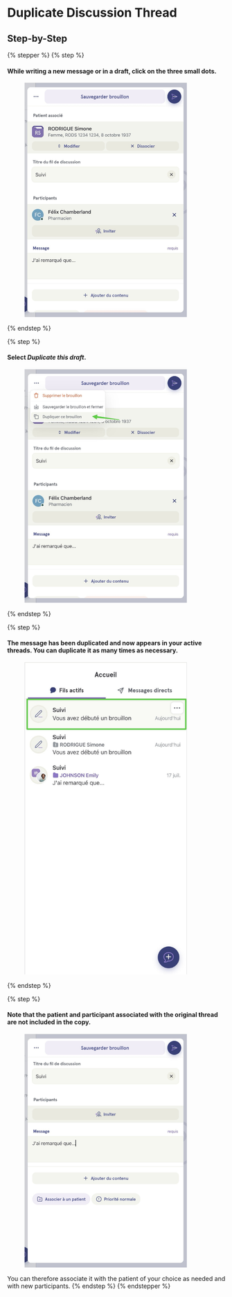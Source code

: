 # Duplicate Discussion Thread

## Step-by-Step

{% stepper %}
{% step %}
#### While writing a new message or in a draft, click on the three small dots.

<div align="left"><figure><img src="../../.gitbook/assets/Dupliquer un fil de discussion - Step 1.jpeg" alt="" width="375"><figcaption></figcaption></figure></div>
{% endstep %}

{% step %}
#### Select _Duplicate this draft_.

<div align="left"><figure><img src="../../.gitbook/assets/Dupliquer un fil de discussion - Step 2.jpeg" alt="" width="375"><figcaption></figcaption></figure></div>
{% endstep %}

{% step %}
#### The message has been duplicated and now appears in your active threads. You can duplicate it as many times as necessary.

<div align="left"><figure><img src="../../.gitbook/assets/Dupliquer un fil de discussion - Step 3.jpeg" alt="" width="375"><figcaption></figcaption></figure></div>
{% endstep %}

{% step %}
#### Note that the patient and participant associated with the original thread are not included in the copy.

<div align="left"><figure><img src="../../.gitbook/assets/Dupliquer un fil de discussion - Step 4.jpeg" alt="" width="375"><figcaption></figcaption></figure></div>

You can therefore associate it with the patient of your choice as needed and with new participants.
{% endstep %}
{% endstepper %}
